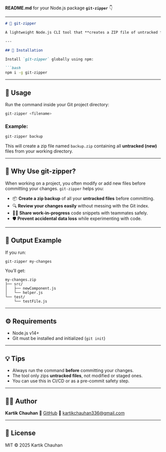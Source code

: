  **README.md** for your Node.js package **`git-zipper`** 👇

---

````markdown
# 🧩 git-zipper

A lightweight Node.js CLI tool that **creates a ZIP file of untracked files in your Git repository** — perfect for keeping a backup or reviewing your changes before committing.

---

## 🚀 Installation

Install `git-zipper` globally using npm:

```bash
npm i -g git-zipper
````

---

## 🧠 Usage

Run the command inside your Git project directory:

```bash
git-zipper <filename>
```

### Example:

```bash
git-zipper backup
```

This will create a zip file named `backup.zip` containing all **untracked (new)** files from your working directory.

---

## 🎯 Why Use git-zipper?

When working on a project, you often modify or add new files before committing your changes.
`git-zipper` helps you:

* 📦 **Create a zip backup** of all your **untracked files** before committing.
* 🔍 **Review your changes easily** without messing with the Git index.
* 👨‍💻 **Share work-in-progress** code snippets with teammates safely.
* 🛡️ **Prevent accidental data loss** while experimenting with code.

---

## 📁 Output Example

If you run:

```bash
git-zipper my-changes
```

You’ll get:

```
my-changes.zip
├── src/
│   ├── newComponent.js
│   └── helper.js
└── test/
    └── testFile.js
```

---

## ⚙️ Requirements

* Node.js v14+
* Git must be installed and initialized (`git init`)

---

## 💡 Tips

* Always run the command **before** committing your changes.
* The tool only zips **untracked files**, not modified or staged ones.
* You can use this in CI/CD or as a pre-commit safety step.

---

## 🧑‍💻 Author

**Kartik Chauhan**
🔗 [GitHub](https://github.com/ranakartikchauhan)
📧 [kartikchauhan336@gmail.com](mailto:kartikchauhan336@gmail.com)

---

## 🪪 License

MIT © 2025 Kartik Chauhan

